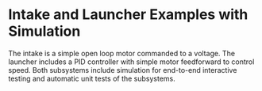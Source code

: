 # Intake and Launcher Examples with Simulation

The intake is a simple open loop motor commanded to a voltage. The launcher includes a PID controller with simple motor feedforward to control speed. Both subsystems include simulation for end-to-end interactive testing and automatic unit tests of the subsystems.
